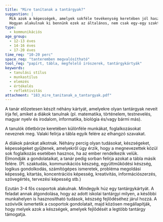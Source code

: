 ```yaml
---
title: "Mire tanítanak a tantárgyak?"
suggestion: | 
  Mik azok a képességek, amelyek sokféle tevékenység keretében jól hasznosíthatók?
  Hogyan alakulnak ki bennünk ezek az általános, nem csak egy-egy szakterülethez köthető képességek?
type:
  - kommunikációs
age_group:
  - 12-13 éves
  - 14-16 éves
  - 17-20 éves
time_req: "10-20 perc"
space_req: "tanteremben megvalósítható"
tool_req: "papírt, tábla, megfelelő írószerek, tantárgykártyák"
keywords: 
  - tanulási stílus
  - munkastílus
  - elemzés
  - értékelés
  - reflektivitás
attachment: "183_mire_tanitanak_a_tantargyak.pdf"
---
```


A tanár előzetesen készít néhány kártyát, amelyekre olyan tantárgyak neveit írja fel, amiket a diákok tanulnak (pl. matematika, történelem, testnevelés, magyar nyelv és irodalom, informatika, biológia és/vagy bármi más).

A tanulók ötletbörze keretében különféle munkákat, foglalkozásokat neveznek meg. Valaki felírja a tábla egyik felére az elhangzó szavakat.

A diákok párokat alkotnak. Néhány percig olyan tudásokat, készségeket, képességeket gyűjtenek, amelyekről úgy érzik, hogy a megnevezettek közül sok foglalkozás esetében hasznos, ha az ember rendelkezik velük. Elmondják a gondolataikat, a tanár pedig sorban felírja azokat a tábla másik felére. (Pl. szaktudás, kommunikációs készség, együttműködési készség, logikus gondolkodás, számítógépes ismeretek, probléma megoldási képesség, kitartás, koncentrációs képesség, kreativitás, információszerzés, szövegértés, tervezési képesség stb.)

Ezután 3-4 fős csoportok alakulnak. Mindegyik húz egy tantárgykártyát. A feladat annak átgondolása, hogy az adott iskolai tantárgyi milyen, a későbbi munkahelyen is hasznosítható tudások, készség fejlődéséhez járul hozzá. A szóvivők ismertetik a csoportok gondolatait, majd közösen megállapítják, hogy melyek azok a készségek, amelyek fejlődését a legtöbb tantárgy támogatja.
  
  
